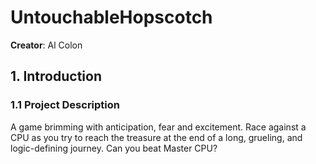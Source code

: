 # UntouchableHopscotch
**Creator**: Al Colon

## 1. Introduction
### 1.1 Project Description

A game brimming with anticipation, fear and excitement. Race against a CPU as you try to reach the treasure at the end of a long, grueling, and logic-defining journey. Can you beat Master CPU?
